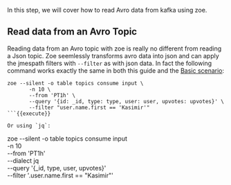 In this step, we will cover how to read Avro data from kafka using zoe.

## Read data from an Avro Topic

Reading data from an Avro topic with zoe is really no different from reading a Json topic. Zoe seemlessly transforms avro data into json and can apply the jmespath filters with `--filter` as with json data. In fact the following command works exactly the same in both this guide and the [Basic scenario](../simple/guide.md):

```
zoe --silent -o table topics consume input \
       -n 10 \
       --from 'PT1h' \
       --query '{id: _id, type: type, user: user, upvotes: upvotes}' \
       --filter "user.name.first == 'Kasimir'"
```{{execute}}

Or using `jq`:

```
zoe --silent -o table topics consume input \
       -n 10 \
       --from 'PT1h' \
       --dialect jq \
       --query '{_id, type, user, upvotes}' \
       --filter '.user.name.first == "Kasimir"'
```{{execute}}